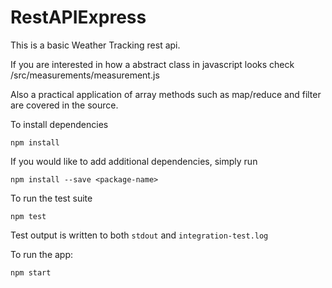 # RestAPIExpress

This is a basic Weather Tracking rest api.

If you are interested in how a abstract class in javascript looks check /src/measurements/measurement.js

Also a practical application of array methods such as map/reduce and filter are covered in the source.



To install dependencies

    npm install

If you would like to add additional dependencies, simply run

    npm install --save <package-name>

To run the test suite

    npm test

Test output is written to both `stdout` and `integration-test.log`

To run the app:

    npm start
